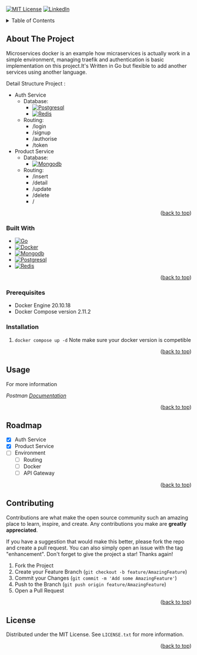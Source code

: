 <a name="readme-top"></a>

[![MIT License][license-shield]][license-url]
[![LinkedIn][linkedin-shield]][linkedin-url]

<!-- TABLE OF CONTENTS -->
<details>
  <summary>Table of Contents</summary>
  <ol>
    <li>
      <a href="#about-the-project">About The Project</a>
      <ul>
        <li><a href="#built-with">Built With</a></li>
      </ul>
    </li>
    <li><a href="#prerequisites">Prerequisites</a></li>
    <li><a href="#installation">Installation</a></li>
    <li><a href="#usage">Usage</a></li>
    <li><a href="#roadmap">Roadmap</a></li>
    <li><a href="#contributing">Contributing</a></li>
    <li><a href="#license">License</a></li>
  </ol>
</details>



<!-- ABOUT THE PROJECT -->
## About The Project

Microservices docker is an example how micraservices is actually work in a simple environment, managing traefik and authentication is basic implementation on this project.It's Written in Go but flexible to add another services using another language. 

Detail Structure Project :
* Auth Service
  * Database:
    * [![Postgresql][Postgresql.com]][Postgresql-url]
    * [![Redis][Redis.com]][Redis-url]
  * Routing:
    * /login
    * /signup
    * /authorise
    * /token
* Product Service
  * Database:
    * [![Mongodb][Mongodb.com]][Mongodb-url]
  * Routing:
    * /insert
    * /detail
    * /update
    * /delete
    * /

<p align="right">(<a href="#readme-top">back to top</a>)</p>



### Built With

* [![Go][Go.com]][Go-url]
* [![Docker][Docker.com]][Docker-url]
* [![Mongodb][Mongodb.com]][Mongodb-url]
* [![Postgresql][Postgresql.com]][Postgresql-url]
* [![Redis][Redis.com]][Redis-url]


<p align="right">(<a href="#readme-top">back to top</a>)</p>

### Prerequisites
* Docker Engine 20.10.18
* Docker Compose version 2.11.2

### Installation
1. ```docker compose up -d```
Note make sure your docker version is competible
<p align="right">(<a href="#readme-top">back to top</a>)</p>



<!-- USAGE EXAMPLES -->
## Usage

For more information 

_Postman [Documentation](https://www.postman.com/belivine/workspace/microservices-docker)_

<p align="right">(<a href="#readme-top">back to top</a>)</p>



<!-- ROADMAP -->
## Roadmap

- [x] Auth Service
- [x] Product Service
- [ ] Environment
    - [ ] Routing
    - [ ] Docker
    - [ ] API Gateway

<p align="right">(<a href="#readme-top">back to top</a>)</p>



<!-- CONTRIBUTING -->
## Contributing

Contributions are what make the open source community such an amazing place to learn, inspire, and create. Any contributions you make are **greatly appreciated**.

If you have a suggestion that would make this better, please fork the repo and create a pull request. You can also simply open an issue with the tag "enhancement".
Don't forget to give the project a star! Thanks again!

1. Fork the Project
2. Create your Feature Branch (`git checkout -b feature/AmazingFeature`)
3. Commit your Changes (`git commit -m 'Add some AmazingFeature'`)
4. Push to the Branch (`git push origin feature/AmazingFeature`)
5. Open a Pull Request

<p align="right">(<a href="#readme-top">back to top</a>)</p>


<!-- LICENSE -->
## License

Distributed under the MIT License. See `LICENSE.txt` for more information.

<p align="right">(<a href="#readme-top">back to top</a>)</p>

<!-- MARKDOWN LINKS & IMAGES -->
<!-- https://www.markdownguide.org/basic-syntax/#reference-style-links -->
[license-shield]: https://img.shields.io/github/license/othneildrew/Best-README-Template.svg?style=for-the-badge
[license-url]: https://github.com/othneildrew/Best-README-Template/blob/master/LICENSE.txt
[linkedin-shield]: https://img.shields.io/badge/-LinkedIn-black.svg?style=for-the-badge&logo=linkedin&colorB=555
[linkedin-url]: https://www.linkedin.com/in/muhammad-saiful-abdulah-079545186/
[Design-url]:https://www.figma.com/file/JrLuk8F8CwUI7QUBTkSh3G/Microservices-Docker?node-id=0%3A1
[product-screenshot]: images/screenshot.png
[GO.com]:https://img.shields.io/badge/GO%201.19-0769AD?style=for-the-badge&logo=go&logoColor=white
[GO-Url]:https://go.dev/
[Docker.com]:https://img.shields.io/badge/docker-003f8c?style=for-the-badge&logo=docker&logoColor=white
[Docker-Url]:https://www.docker.com/
[Mongodb.com]:https://img.shields.io/badge/mongodb-116149?style=for-the-badge&logo=mongodb&logoColor=white
[Mongodb-Url]:https://www.mongodb.com/
[Postgresql.com]:https://img.shields.io/badge/postgresql-32658f?style=for-the-badge&logo=postgresql&logoColor=white
[Postgresql-Url]:https://www.postgresql.org/
[Redis.com]:https://img.shields.io/badge/redis-d82c20?style=for-the-badge&logo=redis&logoColor=white
[Redis-Url]:https://redis.io/
